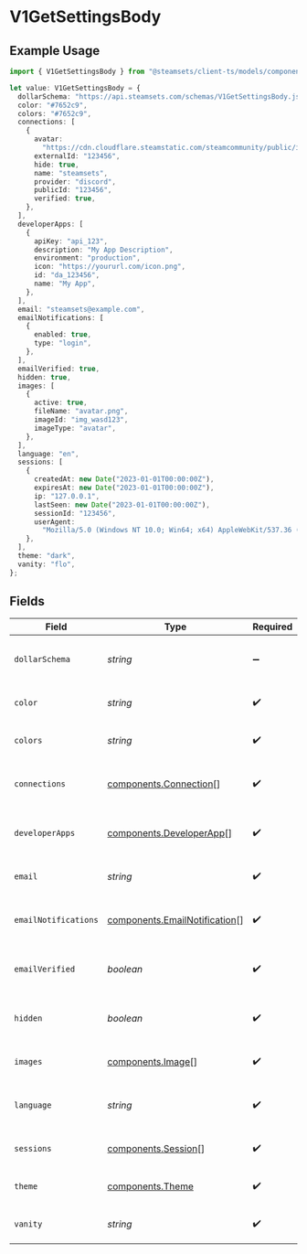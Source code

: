 # V1GetSettingsBody

## Example Usage

```typescript
import { V1GetSettingsBody } from "@steamsets/client-ts/models/components";

let value: V1GetSettingsBody = {
  dollarSchema: "https://api.steamsets.com/schemas/V1GetSettingsBody.json",
  color: "#7652c9",
  colors: "#7652c9",
  connections: [
    {
      avatar:
        "https://cdn.cloudflare.steamstatic.com/steamcommunity/public/images/avatars/f1/f1a1d2c3d0c9d1e1f2f3f4f5f6f7f8f9.jpg",
      externalId: "123456",
      hide: true,
      name: "steamsets",
      provider: "discord",
      publicId: "123456",
      verified: true,
    },
  ],
  developerApps: [
    {
      apiKey: "api_123",
      description: "My App Description",
      environment: "production",
      icon: "https://yoururl.com/icon.png",
      id: "da_123456",
      name: "My App",
    },
  ],
  email: "steamsets@example.com",
  emailNotifications: [
    {
      enabled: true,
      type: "login",
    },
  ],
  emailVerified: true,
  hidden: true,
  images: [
    {
      active: true,
      fileName: "avatar.png",
      imageId: "img_wasd123",
      imageType: "avatar",
    },
  ],
  language: "en",
  sessions: [
    {
      createdAt: new Date("2023-01-01T00:00:00Z"),
      expiresAt: new Date("2023-01-01T00:00:00Z"),
      ip: "127.0.0.1",
      lastSeen: new Date("2023-01-01T00:00:00Z"),
      sessionId: "123456",
      userAgent:
        "Mozilla/5.0 (Windows NT 10.0; Win64; x64) AppleWebKit/537.36 (KHTML, like Gecko) Chrome/91.0.4472.124 Safari/537.36",
    },
  ],
  theme: "dark",
  vanity: "flo",
};
```

## Fields

| Field                                                                          | Type                                                                           | Required                                                                       | Description                                                                    | Example                                                                        |
| ------------------------------------------------------------------------------ | ------------------------------------------------------------------------------ | ------------------------------------------------------------------------------ | ------------------------------------------------------------------------------ | ------------------------------------------------------------------------------ |
| `dollarSchema`                                                                 | *string*                                                                       | :heavy_minus_sign:                                                             | A URL to the JSON Schema for this object.                                      | https://api.steamsets.com/schemas/V1GetSettingsBody.json                       |
| `color`                                                                        | *string*                                                                       | :heavy_check_mark:                                                             | The color the account is using                                                 | #7652c9                                                                        |
| `colors`                                                                       | *string*                                                                       | :heavy_check_mark:                                                             | The colors the account is using                                                | #7652c9                                                                        |
| `connections`                                                                  | [components.Connection](../../models/components/connection.md)[]               | :heavy_check_mark:                                                             | The connections the account has                                                |                                                                                |
| `developerApps`                                                                | [components.DeveloperApp](../../models/components/developerapp.md)[]           | :heavy_check_mark:                                                             | The developer apps the account has                                             |                                                                                |
| `email`                                                                        | *string*                                                                       | :heavy_check_mark:                                                             | The email the account is using                                                 | steamsets@example.com                                                          |
| `emailNotifications`                                                           | [components.EmailNotification](../../models/components/emailnotification.md)[] | :heavy_check_mark:                                                             | The email notifications the account has                                        |                                                                                |
| `emailVerified`                                                                | *boolean*                                                                      | :heavy_check_mark:                                                             | Whether the account has verified their email                                   | true                                                                           |
| `hidden`                                                                       | *boolean*                                                                      | :heavy_check_mark:                                                             | Whether the account is hidden in the leaderboards                              | true                                                                           |
| `images`                                                                       | [components.Image](../../models/components/image.md)[]                         | :heavy_check_mark:                                                             | The images the account has                                                     |                                                                                |
| `language`                                                                     | *string*                                                                       | :heavy_check_mark:                                                             | The language the account is using                                              | en                                                                             |
| `sessions`                                                                     | [components.Session](../../models/components/session.md)[]                     | :heavy_check_mark:                                                             | The sessions the account has                                                   |                                                                                |
| `theme`                                                                        | [components.Theme](../../models/components/theme.md)                           | :heavy_check_mark:                                                             | The theme the account is using                                                 | dark                                                                           |
| `vanity`                                                                       | *string*                                                                       | :heavy_check_mark:                                                             | The vanity the account is using                                                | flo                                                                            |